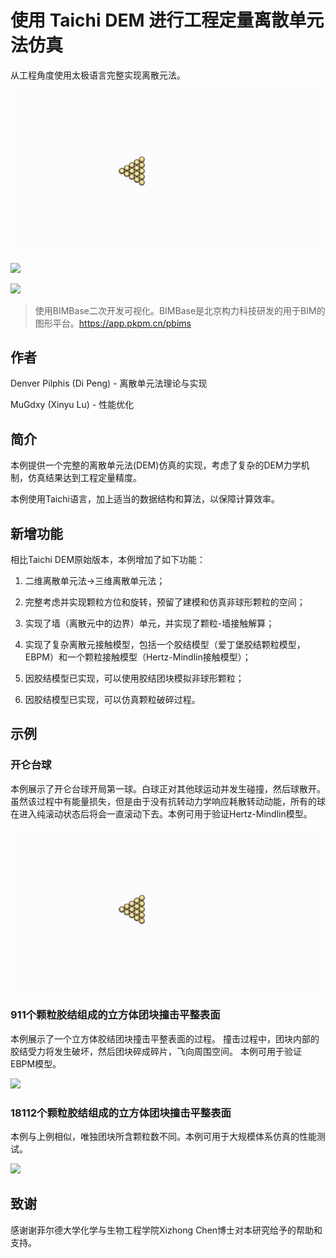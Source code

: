 # 使用 Taichi DEM 进行工程定量离散单元法仿真
从工程角度使用太极语言完整实现离散元法。

![](Demos/carom/carom.gif)

![](Demos/cube_911_particles_impact/cube_911_particles_impact.gif)

![](Demos/cube_18112_particles_impact/cube_18112_particles_impact.gif)

>使用BIMBase二次开发可视化。BIMBase是北京构力科技研发的用于BIM的图形平台。https://app.pkpm.cn/pbims

## 作者

Denver Pilphis (Di Peng) - 离散单元法理论与实现

MuGdxy (Xinyu Lu) - 性能优化

## 简介

本例提供一个完整的离散单元法(DEM)仿真的实现，考虑了复杂的DEM力学机制，仿真结果达到工程定量精度。

本例使用Taichi语言，加上适当的数据结构和算法，以保障计算效率。

## 新增功能

相比Taichi DEM原始版本，本例增加了如下功能：

1. 二维离散单元法→三维离散单元法；

2. 完整考虑并实现颗粒方位和旋转，预留了建模和仿真非球形颗粒的空间；

3. 实现了墙（离散元中的边界）单元，并实现了颗粒-墙接触解算；

4. 实现了复杂离散元接触模型，包括一个胶结模型（爱丁堡胶结颗粒模型，EBPM）和一个颗粒接触模型（Hertz-Mindlin接触模型）；

5. 因胶结模型已实现，可以使用胶结团块模拟非球形颗粒；

6. 因胶结模型已实现，可以仿真颗粒破碎过程。

## 示例

### 开仑台球

本例展示了开仑台球开局第一球。白球正对其他球运动并发生碰撞，然后球散开。虽然该过程中有能量损失，但是由于没有抗转动力学响应耗散转动动能，所有的球在进入纯滚动状态后将会一直滚动下去。本例可用于验证Hertz-Mindlin模型。

![](Demos/carom/carom.gif)

### 911个颗粒胶结组成的立方体团块撞击平整表面

本例展示了一个立方体胶结团块撞击平整表面的过程。
撞击过程中，团块内部的胶结受力将发生破坏，然后团块碎成碎片，飞向周围空间。
本例可用于验证EBPM模型。

![](Demos/cube_911_particles_impact/cube_911_particles_impact.gif)

### 18112个颗粒胶结组成的立方体团块撞击平整表面

本例与上例相似，唯独团块所含颗粒数不同。本例可用于大规模体系仿真的性能测试。

![](Demos/cube_18112_particles_impact/cube_18112_particles_impact.gif)

## 致谢

感谢谢菲尔德大学化学与生物工程学院Xizhong Chen博士对本研究给予的帮助和支持。

